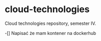 # cloud-technologies
Cloud technologies repository, semester IV.

-[] Napisać że mam kontener na dockerhub
